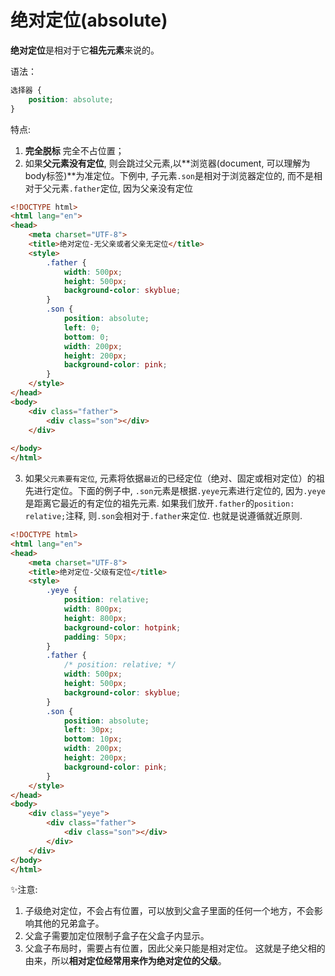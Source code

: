 # 绝对定位(absolute)

**绝对定位**是相对于它**祖先元素**来说的。

语法：

```css
选择器 { 
    position: absolute; 
}
```

特点:

1. **完全脱标** 完全不占位置；  
2. 如果**父元素没有定位**, 则会跳过父元素,以**浏览器(document, 可以理解为body标签)**为准定位。下例中, 子元素`.son`是相对于浏览器定位的, 而不是相对于父元素`.father`定位, 因为父亲没有定位

```html
<!DOCTYPE html>
<html lang="en">
<head>
    <meta charset="UTF-8">
    <title>绝对定位-无父亲或者父亲无定位</title>
    <style>
        .father {
            width: 500px;
            height: 500px;
            background-color: skyblue;
        }
        .son {
            position: absolute;
            left: 0;
            bottom: 0;
            width: 200px;
            height: 200px;
            background-color: pink;
        }
    </style>
</head>
<body>
    <div class="father">
        <div class="son"></div>
    </div>
   
</body>
</html>
```

3. 如果`父元素要有定位`, 元素将依据`最近`的已经定位（绝对、固定或相对定位）的祖先进行定位。下面的例子中, `.son`元素是根据`.yeye`元素进行定位的, 因为`.yeye`是距离它最近的有定位的祖先元素. 如果我们放开`.father`的`position: relative;`注释, 则`.son`会相对于`.father`来定位. 也就是说遵循就近原则.

```html
<!DOCTYPE html>
<html lang="en">
<head>
    <meta charset="UTF-8">
    <title>绝对定位-父级有定位</title>
    <style>
        .yeye {
            position: relative;
            width: 800px;
            height: 800px;
            background-color: hotpink;
            padding: 50px;
        }
        .father {
            /* position: relative; */
            width: 500px;
            height: 500px;
            background-color: skyblue;
        }
        .son {
            position: absolute;
            left: 30px;
            bottom: 10px;
            width: 200px;
            height: 200px;
            background-color: pink;
        }
    </style>
</head>
<body>
    <div class="yeye">
        <div class="father">
            <div class="son"></div>
        </div>
    </div>
</body>
</html>
```


✨注意:

1. 子级绝对定位，不会占有位置，可以放到父盒子里面的任何一个地方，不会影响其他的兄弟盒子。
2. 父盒子需要加定位限制子盒子在父盒子内显示。
3. 父盒子布局时，需要占有位置，因此父亲只能是相对定位。
这就是子绝父相的由来，所以**相对定位经常用来作为绝对定位的父级**。